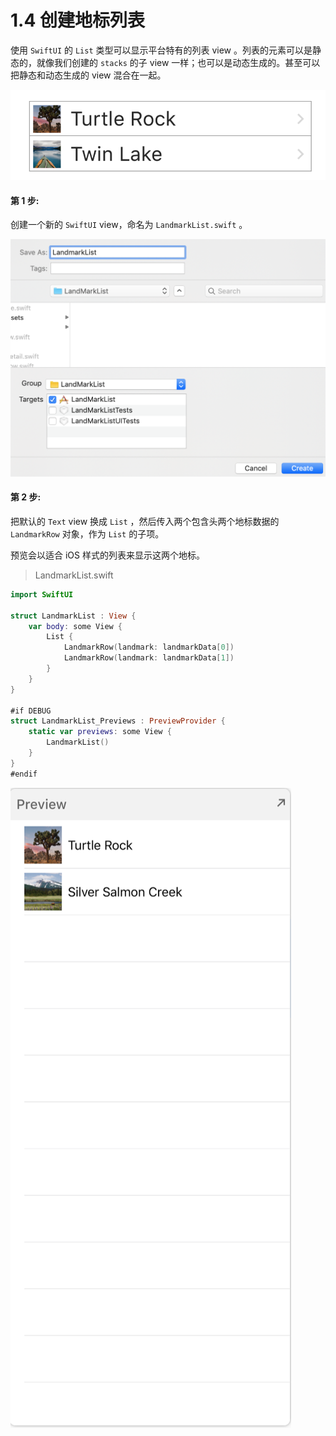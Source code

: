 # 1.4 创建地标列表

使用 `SwiftUI` 的 `List` 类型可以显示平台特有的列表 view 。列表的元素可以是静态的，就像我们创建的 `stacks` 的子 view 一样；也可以是动态生成的。甚至可以把静态和动态生成的 view 混合在一起。

![&#x6548;&#x679C;&#x9884;&#x89C8;](../../../.gitbook/assets/snip20190629_58.png)

#### 第 1 步:

创建一个新的 `SwiftUI` view，命名为 `LandmarkList.swift` 。

![&#x7B2C; 1 &#x6B65;](../../../.gitbook/assets/image%20%289%29.png)

#### 第 2 步:

把默认的 `Text` view 换成 `List` ，然后传入两个包含头两个地标数据的 `LandmarkRow` 对象，作为 `List` 的子项。

预览会以适合 iOS 样式的列表来显示这两个地标。

> LandmarkList.swift

```swift
import SwiftUI

struct LandmarkList : View {
    var body: some View {
        List {
            LandmarkRow(landmark: landmarkData[0])
            LandmarkRow(landmark: landmarkData[1])
        }
    }
}

#if DEBUG
struct LandmarkList_Previews : PreviewProvider {
    static var previews: some View {
        LandmarkList()
    }
}
#endif
```

![ &#x7B2C; 2 &#x6B65; - &#x9884;&#x89C8;](../../../.gitbook/assets/image%20%2815%29.png)



